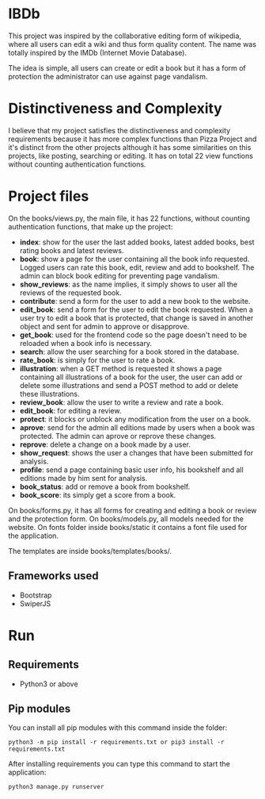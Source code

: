 
# IBDb
This project was inspired by the collaborative editing form of wikipedia, where all users can edit a wiki and thus form quality content. The name was totally inspired by the IMDb (Internet Movie Database).

The idea is simple, all users can create or edit a book but it has a form of protection the administrator can use against page vandalism.

# Distinctiveness and Complexity

I believe that my project satisfies the distinctiveness and complexity requirements because it has more complex functions than Pizza Project and it's distinct from the other projects although it has some similarities on this projects, like posting, searching or editing. It has on total 22 view functions without counting authentication functions.

# Project files

On the books/views.py, the main file, it has 22 functions, without counting authentication functions, that make up the project:

- **index**: show for the user the last added books, latest added books, best rating books and latest reviews.
- **book**: show a page for the user containing all the book info requested. Logged users can rate this book, edit, review and add to bookshelf. The admin can block book editing for preventing page vandalism.
- **show_reviews**: as the name implies, it simply shows to user all the reviews of the requested book.
- **contribute**: send a form for the user to add a new book to the website.
- **edit_book**: send a form for the user to edit the book requested. When a user try to edit a book that is protected, that change is saved in another object and sent for admin to approve or disapprove.
- **get_book**: used for the frontend code so the page doesn't need to be reloaded when a book info is necessary.
- **search**: allow the user searching for a book stored in the database.
- **rate_book**: is simply for the user to rate a book.
- **illustration**: when a GET method is requested it shows a page containing all illustrations of a book for the user, the user can add or delete some illustrations and send a POST method to add or delete these illustrations.
- **review_book**: allow the user to write a review and rate a book.
- **edit_book**: for editing a review.
- **protect**: it blocks or unblock any modification from the user on a book.
- **aprove**: send for the admin all editions made by users when a book was protected. The admin can aprove or reprove these changes.
- **reprove**: delete a change on a book made by a user.
- **show_request**: shows the user a changes that have been submitted for analysis.
- **profile**: send a page containing basic user info, his bookshelf and all editions made by him sent for analysis.
- **book_status**: add or remove a book from bookshelf.
- **book_score**: its simply get a score from a book.

On books/forms.py, it has all forms for creating and editing a book or review and the protection form.
On books/models.py, all models needed for the website.
On fonts folder inside books/static it contains a font file used for the application.

The templates are inside books/templates/books/.

## Frameworks used

- Bootstrap
- SwiperJS

# Run

## Requirements
- Python3 or above

## Pip modules

You can install all pip modules with this command inside the folder:
~~~python3
python3 -m pip install -r requirements.txt or pip3 install -r requirements.txt
~~~

After installing requirements you can type this command to start the application:
~~~python3
python3 manage.py runserver
~~~